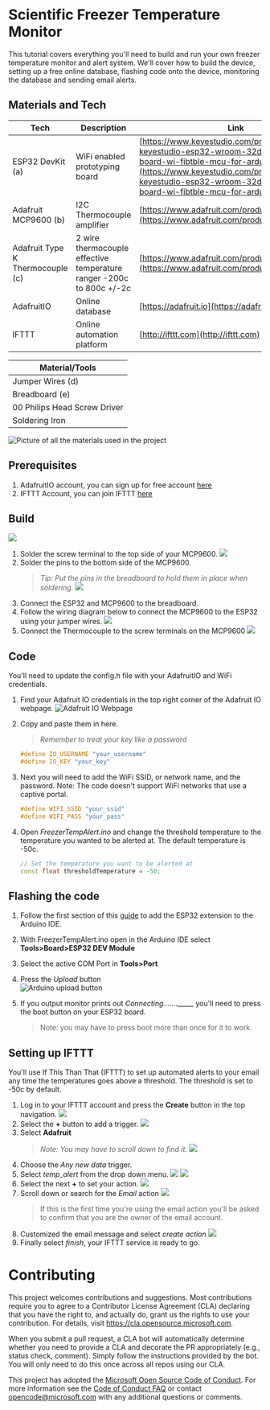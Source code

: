 
# Scientific Freezer Temperature Monitor
This tutorial covers everything you'll need to build and run your own freezer temperature monitor and alert system. We'll cover how to build the device, setting up a free online database, flashing code onto the device, monitoring the database and sending email alerts.

## Materials and Tech  
|Tech | Description | Link |
|-----|-------------|------|
| ESP32 DevKit (a) | WiFi enabled prototyping board| [https://www.keyestudio.com/products/2019new-keyestudio-esp32-wroom-32d-module-core-board-wi-fibtble-mcu-for-arduino](https://www.keyestudio.com/products/2019new-keyestudio-esp32-wroom-32d-module-core-board-wi-fibtble-mcu-for-arduino)
| Adafruit MCP9600 (b) | I2C Thermocouple amplifier| [https://www.adafruit.com/product/4101](https://www.adafruit.com/product/4101) |
| Adafruit Type K Thermocouple (c) | 2 wire thermocouple effective temperature ranger -200c to 800c +/-2c| [https://www.adafruit.com/product/3245](https://www.adafruit.com/product/3245) |
| AdafruitIO | Online database | [https://adafruit.io](https://adafruit.io)|
| IFTTT | Online automation platform | [http://ifttt.com](http://ifttt.com) |

| Material/Tools |
|----------|
| Jumper Wires (d) |
| Breadboard (e) |
| 00 Philips Head Screw Driver|
| Soldering Iron |

![Picture of all the materials used in the project](/media/allmaterials.jpg)

## Prerequisites

1. AdafruitIO account, you can sign up for free account [here](https://accounts.adafruit.com/users/sign_up)  
1. IFTTT Account, you can join IFTTT [here](https://ifttt.com/join)

## Build
![](media/fullbuild.jpg)
1. Solder the screw terminal to the top side of your MCP9600.
    ![](media/build01.jpg)
1. Solder the pins to the bottom side of the MCP9600.  
    > *Tip: Put the pins in the breadboard to hold them in place when soldering.*
    ![](media/build02.jpg)
1. Connect the ESP32 and MCP9600 to the breadboard.
1. Follow the wiring diagram below to connect the MCP9600 to the ESP32 using your jumper wires.
    ![](media/diagram.png)
1. Connect the Thermocouple to the screw terminals on the MCP9600
    ![](media/build03.jpg)

## Code

You'll need to update the config.h file with your AdafruitIO and WiFi credentials.

1. Find your Adafruit IO credentials in the top right corner of the Adafruit IO webpage. 
    ![Adafruit IO Webpage](/media/iokeys.png)

1. Copy and paste them in here.
    >*Remember to treat your key like a password*
    ```C++
    #define IO_USERNAME "your_username"
    #define IO_KEY "your_key"
    ```
1. Next you will need to add the WiFi SSID, or network name, and the password. Note: The code doesn't support WiFi networks that use a captive portal.
    ```C++
    #define WIFI_SSID "your_ssid"
    #define WIFI_PASS "your_pass"
    ```

1. Open *FreezerTempAlert.ino* and change the threshold temperature to the temperature you wanted to be alerted at. The default temperature is -50c.
    ```C++
    // Set the temperature you want to be alerted at
    const float thresholdTemperature = -50;
    ```

## Flashing the code

1. Follow the first section of this [guide](https://randomnerdtutorials.com/installing-the-esp32-board-in-arduino-ide-windows-instructions/) to add the ESP32 extension to the Arduino IDE.

1. With FreezerTempAlert.ino open in the Arduino IDE select **Tools>Board>ESP32 DEV Module**

1. Select the active COM Port in **Tools>Port**

1. Press the *Upload* button   
    ![Arduino upload button](media/upload.png)

1. If you output monitor prints out *Connecting......._____*
you'll need to press the boot button on your ESP32 board.
    >Note: you may have to press boot more than once for it to work.

## Setting up IFTTT

You'll use If This Than That (IFTTT) to set up automated alerts to your email any time the temperatures goes above a threshold. The threshold is set to -50c by default.

1. Log in to your IFTTT account and press the **Create** button in the top navigation. 
    ![](media/ifttt01.png)
1. Select the **+** button to add a trigger.
    ![](media/ifttt02.png)
1. Select **Adafruit**
    > *Note: You may have to scroll down to find it.*
    ![](media/ifttt03.png)
1. Choose the *Any new data* trigger.
1. Select *temp_alert* from the drop down menu.
![](media/ifttt04.png)
![](media/ifttt05.png)
1. Select the next **+** to set your action.
    ![](media/ifttt06.png)
1. Scroll down or search for the *Email* action
    ![](media/ifttt08.png)
    > If this is the first time you're using the email action you'll be asked to confirm that you are the owner of the email account.
1. Customized the email message and select *create action*
    ![](media/ifttt09.png)
1. Finally select *finish*, your IFTTT service is ready to go.

# Contributing

This project welcomes contributions and suggestions.  Most contributions require you to agree to a
Contributor License Agreement (CLA) declaring that you have the right to, and actually do, grant us
the rights to use your contribution. For details, visit https://cla.opensource.microsoft.com.

When you submit a pull request, a CLA bot will automatically determine whether you need to provide
a CLA and decorate the PR appropriately (e.g., status check, comment). Simply follow the instructions
provided by the bot. You will only need to do this once across all repos using our CLA.

This project has adopted the [Microsoft Open Source Code of Conduct](https://opensource.microsoft.com/codeofconduct/).
For more information see the [Code of Conduct FAQ](https://opensource.microsoft.com/codeofconduct/faq/) or
contact [opencode@microsoft.com](mailto:opencode@microsoft.com) with any additional questions or comments.
